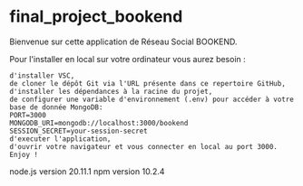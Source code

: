 # final_project_bookend

Bienvenue sur cette application de Réseau Social BOOKEND.

Pour l'installer en local sur votre ordinateur vous aurez besoin :

    d'installer VSC,
    de cloner le dépôt Git via l'URL présente dans ce repertoire GitHub,
    d'installer les dépendances à la racine du projet,
    de configurer une variable d'environnement (.env) pour accéder à votre base de donnée MongoDB:
    PORT=3000
    MONGODB_URI=mongodb://localhost:3000/bookend
    SESSION_SECRET=your-session-secret
    d'executer l'application,
    d'ouvrir votre navigateur et vous connecter en local au port 3000. Enjoy !

node.js version 20.11.1 npm version 10.2.4
